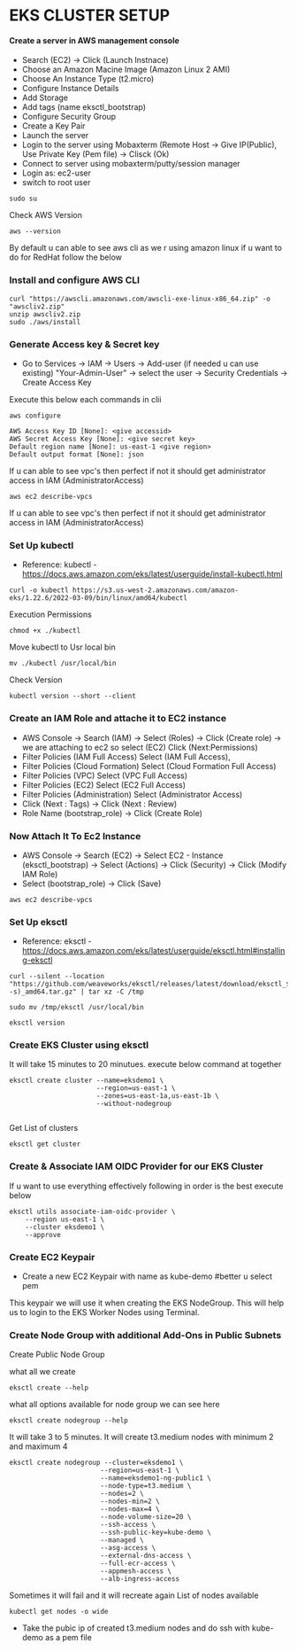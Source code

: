 # EKS CLUSTER SETUP 

#### Create a server in AWS management console
- Search (EC2) -> Click (Launch Instnace)
- Choose an Amazon Macine Image (Amazon Linux 2 AMI)
- Choose An Instance Type (t2.micro)
- Configure Instance Details
- Add Storage
- Add tags (name eksctl_bootstrap)
- Configure Security Group
- Create a Key Pair 
- Launch the server 
- Login to the server using Mobaxterm (Remote Host -> Give IP(Public), Use Private Key (Pem file) -> Clisck (Ok)
- Connect to server using mobaxterm/putty/session manager
- Login as: ec2-user
- switch to root user
```
sudo su 
```
Check AWS Version 
```
aws --version 
```
By default u can able to see aws cli as we r using amazon linux if u want to do for RedHat follow the below 

### Install and configure AWS CLI

```
curl "https://awscli.amazonaws.com/awscli-exe-linux-x86_64.zip" -o "awscliv2.zip"
unzip awscliv2.zip 
sudo ./aws/install
```

### Generate Access key & Secret key 
- Go to Services -> IAM -> Users -> Add-user (if needed u can use existing) "Your-Admin-User" -> select the user -> Security Credentials -> Create Access Key

Execute this below each commands in clii 
```
aws configure
```
```
AWS Access Key ID [None]: <give accessid> 
AWS Secret Access Key [None]: <give secret key>
Default region name [None]: us-east-1 <give region> 
Default output format [None]: json
```
If u can able to see vpc's then perfect if not it should get administrator access in IAM (AdministratorAccess)
```
aws ec2 describe-vpcs
```
If u can able to see vpc's then perfect if not it should get administrator access in IAM (AdministratorAccess)

### Set Up kubectl

- Reference: kubectl - https://docs.aws.amazon.com/eks/latest/userguide/install-kubectl.html
```
curl -o kubectl https://s3.us-west-2.amazonaws.com/amazon-eks/1.22.6/2022-03-09/bin/linux/amd64/kubectl
```
Execution Permissions 
```
chmod +x ./kubectl
```
Move kubectl to Usr local bin 
```
mv ./kubectl /usr/local/bin
```
Check Version 
```
kubectl version --short --client
```
### Create an IAM Role and attache it to EC2 instance 

- AWS Console -> Search (IAM) -> Select (Roles) -> Click (Create role) -> we are attaching to ec2 so select (EC2) Click (Next:Permissions)
- Filter Policies (IAM Full Access) Select (IAM Full Access), 
- Filter Policies (Cloud Formation) Select (Cloud Formation Full Access) 
- Filter Policies (VPC) Select (VPC Full Access) 
- Filter Policies (EC2) Select (EC2 Full Access) 
- Filter Policies (Administration) Select (Administrator Access) 
- Click (Next : Tags) -> Click (Next : Review)
- Role Name (bootstrap_role) -> Click (Create Role)



### Now Attach It To Ec2 Instance

- AWS Console -> Search (EC2)  -> Select EC2 - Instance (eksctl_bootstrap) -> Select (Actions) -> Click (Security) -> Click (Modify IAM Role) 
- Select (bootstrap_role) -> Click (Save)

```
aws ec2 describe-vpcs 
```

### Set Up eksctl

- Reference: eksctl - https://docs.aws.amazon.com/eks/latest/userguide/eksctl.html#installing-eksctl

```
curl --silent --location "https://github.com/weaveworks/eksctl/releases/latest/download/eksctl_$(uname -s)_amd64.tar.gz" | tar xz -C /tmp
```
```
sudo mv /tmp/eksctl /usr/local/bin
```
```
eksctl version
```

### Create EKS Cluster using eksctl

It will take 15 minutes to 20 minutues. execute below command at together 

```
eksctl create cluster --name=eksdemo1 \
                      --region=us-east-1 \
                      --zones=us-east-1a,us-east-1b \
                      --without-nodegroup 
                      
```
					  
								  
Get List of clusters

```
eksctl get cluster
```
### Create & Associate IAM OIDC Provider for our EKS Cluster
If u want to use everything effectively following in order is the best execute below 
```
eksctl utils associate-iam-oidc-provider \
    --region us-east-1 \
    --cluster eksdemo1 \
    --approve
```


### Create EC2 Keypair

- Create a new EC2 Keypair with name as kube-demo #better u select pem 

This keypair we will use it when creating the EKS NodeGroup.
This will help us to login to the EKS Worker Nodes using Terminal.

### Create Node Group with additional Add-Ons in Public Subnets
Create Public Node Group   

what all we create 
```
eksctl create --help  
```
what all options available for node group we can see here 
```
eksctl create nodegroup --help 
```
It will take 3 to 5 minutes. It will create t3.medium nodes with minimum 2 and maximum 4 
```
eksctl create nodegroup --cluster=eksdemo1 \
                       --region=us-east-1 \
                       --name=eksdemo1-ng-public1 \
                       --node-type=t3.medium \
                       --nodes=2 \
                       --nodes-min=2 \
                       --nodes-max=4 \
                       --node-volume-size=20 \
                       --ssh-access \
                       --ssh-public-key=kube-demo \
                       --managed \
                       --asg-access \
                       --external-dns-access \
                       --full-ecr-access \
                       --appmesh-access \
                       --alb-ingress-access 
```

Sometimes it will fail and it will recreate again 
List of nodes available
```
kubectl get nodes -o wide
```
- Take the pubic ip of created t3.medium nodes and do ssh with kube-demo as a pem file


